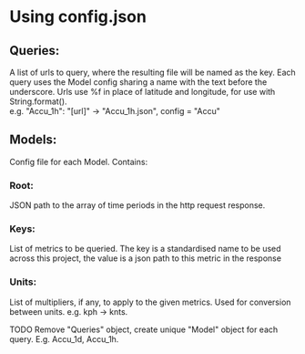 # Using config.json

## Queries:
A list of urls to query, where the resulting file will be named as the key.
Each query uses the Model config sharing a name with the text before the underscore.
Urls use %f in place of latitude and longitude, for use with String.format().<br>
e.g. "Accu_1h": "[url]" -> "Accu_1h.json", config = "Accu"

## Models:
Config file for each Model. Contains:<br>
### Root:
JSON path to the array of time periods in the http request response.
### Keys:
List of metrics to be queried.
The key is a standardised name to be used across this project,
the value is a json path to this metric in the response
### Units:
List of multipliers, if any, to apply to the given metrics.
Used for conversion between units. e.g. kph -> knts.


TODO Remove "Queries" object, create unique "Model" object for each query. E.g. Accu_1d, Accu_1h.

